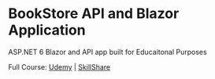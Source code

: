 # BookStore API and Blazor Application

ASP.NET 6 Blazor and API app built for Educaitonal Purposes

Full Course: [Udemy](https://www.udemy.com/share/102X8w3@7fAYa8lt-J6urFbSmERSvLCtWR60-91TSoz5OYgFXH176tWmJWBJBWkLfuKJ-plq/) | [SkillShare](https://www.skillshare.com/en/tedx?teacherRef=6899120&via=teacher-referral&utm_campaign=teacher-referral&utm_source=ShortUrl&utm_medium=teacher-referral&t=ASP-NET-Core-API-and-Blazor-Development&sku=1347673317)

